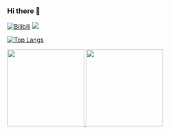 ### Hi there 👋
[![Bilibili](https://img.shields.io/badge/dynamic/json?style=flat-square&labelColor=FE7398&logo=bilibili&logoColor=white&label=BiliBili%20Fans&color=00aeec&query=%24.data.totalSubs&url=https%3A%2F%2Fapi.spencerwoo.com%2Fsubstats%2F%3Fsource%3Dbilibili%26queryKey%3D38856663)](https://space.bilibili.com/38856663)
![](https://img.shields.io/github/stars/Necho-dev?style=flat-square&color=faf408&label=Github%20Stars&logo=github)


[![Top Langs](https://github-readme-stats.vercel.app/api/top-langs/?username=Necho-dev&layout=compact)](https://github.com/Necho-dev/)

<a href="https://github.com/Necho-dev">
  <img height="180em" src="https://github-readme-stats.vercel.app/api?username=Necho-dev&theme=buefy&show_icons=true" />
  <img height="180em" src="https://github-readme-stats.vercel.app/api/top-langs/?username=Necho-dev&theme=buefy&layout=compact" />
</a>

<!--
**Necho-dev/Necho-dev** is a ✨ _special_ ✨ repository because its `README.md` (this file) appears on your GitHub profile.

Here are some ideas to get you started:

- 🔭 I’m currently working on ...
- 🌱 I’m currently learning ...
- 👯 I’m looking to collaborate on ...
- 🤔 I’m looking for help with ...
- 💬 Ask me about ...
- 📫 How to reach me: ...
- 😄 Pronouns: ...
- ⚡ Fun fact: ...
-->
